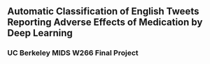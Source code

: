 ## Automatic Classification of English Tweets Reporting Adverse Effects of Medication by Deep Learning

### UC Berkeley MIDS W266 Final Project
#
